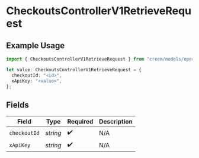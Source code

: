 # CheckoutsControllerV1RetrieveRequest

## Example Usage

```typescript
import { CheckoutsControllerV1RetrieveRequest } from "creem/models/operations";

let value: CheckoutsControllerV1RetrieveRequest = {
  checkoutId: "<id>",
  xApiKey: "<value>",
};
```

## Fields

| Field              | Type               | Required           | Description        |
| ------------------ | ------------------ | ------------------ | ------------------ |
| `checkoutId`       | *string*           | :heavy_check_mark: | N/A                |
| `xApiKey`          | *string*           | :heavy_check_mark: | N/A                |